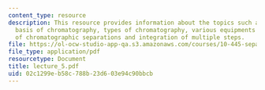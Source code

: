 ```yaml
---
content_type: resource
description: This resource provides information about the topics such as molecular
  basis of chromatography, types of chromatography, various equipments and design
  of chromatographic separations and integration of multiple steps.
file: https://ol-ocw-studio-app-qa.s3.amazonaws.com/courses/10-445-separation-processes-for-biochemical-products-summer-2005/02c1299eb58c788b23d603e94c90bbcb_lecture_5.pdf
file_type: application/pdf
resourcetype: Document
title: lecture_5.pdf
uid: 02c1299e-b58c-788b-23d6-03e94c90bbcb
---
```

